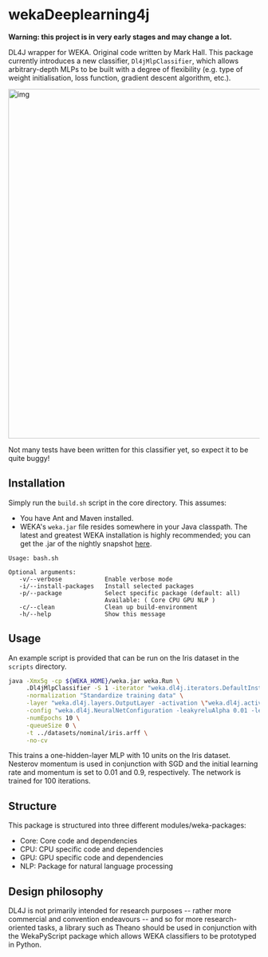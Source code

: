 # wekaDeeplearning4j

**Warning: this project is in very early stages and may change a lot.**

DL4J wrapper for WEKA. Original code written by Mark Hall. This package currently introduces a new classifier,
`Dl4jMlpClassifier`, which allows arbitrary-depth MLPs to be built with a degree of flexibility (e.g. type of weight initialisation,
loss function, gradient descent algorithm, etc.).

<img src="https://raw.githubusercontent.com/christopher-beckham/wekaDeeplearning4j/master/images/gui.png" alt="img" width="700" />

Not many tests have been written for this classifier yet, so expect it to be quite buggy!

## Installation
Simply run the `build.sh` script in the core directory. This assumes:
* You have Ant and Maven installed.
* WEKA's `weka.jar` file resides somewhere in your Java classpath. The latest and greatest WEKA installation is highly recommended; you
  can get the .jar of the nightly snapshot [here](http://www.cs.waikato.ac.nz/~ml/weka/snapshots/developer-branch.zip).

```
Usage: bash.sh

Optional arguments:
   -v/--verbose            Enable verbose mode
   -i/--install-packages   Install selected packages
   -p/--package            Select specific package (default: all)
                           Available: ( Core CPU GPU NLP )
   -c/--clean              Clean up build-environment
   -h/--help               Show this message

```

## Usage

An example script is provided that can be run on the Iris dataset in the `scripts` directory.

```bash
java -Xmx5g -cp ${WEKA_HOME}/weka.jar weka.Run \
     .Dl4jMlpClassifier -S 1 -iterator "weka.dl4j.iterators.DefaultInstancesIterator -bs 1" \
     -normalization "Standardize training data" \
     -layer "weka.dl4j.layers.OutputLayer -activation \"weka.dl4j.activations.ActivationSoftmax \" -adamMeanDecay 0.9 -adamVarDecay 0.999 -biasInit 1.0 -l1Bias 0.0 -l2Bias 0.0 -blr 0.01 -dist \"weka.dl4j.distribution.NormalDistribution -mean 0.001 -std 1.0\" -dropout 0.0 -epsilon 1.0E-6 -gradientNormalization None -gradNormThreshold 1.0 -L1 0.0 -L2 0.0 -name \"Output layer\" -lr 0.01 -lossFn \"weka.dl4j.lossfunctions.LossMCXENT \" -momentum 0.9 -rho 0.0 -rmsDecay 0.95 -updater NESTEROVS -weightInit XAVIER" \
     -config "weka.dl4j.NeuralNetConfiguration -leakyreluAlpha 0.01 -learningRatePolicy None -lrPolicyDecayRate NaN -lrPolicyPower NaN -lrPolicySteps NaN -maxNumLineSearchIterations 5 -minimize -numIterations 1 -algorithm STOCHASTIC_GRADIENT_DESCENT -stepFunction \"weka.dl4j.stepfunctions.NegativeGradientStepFunction \" -useRegularization" \
     -numEpochs 10 \
     -queueSize 0 \
     -t ../datasets/nominal/iris.arff \
     -no-cv

```

This trains a one-hidden-layer MLP with 10 units on the Iris dataset. Nesterov momentum is used in conjunction with SGD and the initial
learning rate and momentum is set to 0.01 and 0.9, respectively. The network is trained for 100 iterations.

## Structure

This package is structured into three different modules/weka-packages:

- Core: Core code and dependencies
- CPU: CPU specific code and dependencies
- GPU: GPU specific code and dependencies
- NLP: Package for natural language processing
## Design philosophy

DL4J is not primarily intended for research purposes -- rather more commercial and convention endeavours -- and so for more research-oriented
tasks, a library such as Theano should be used in conjunction with the WekaPyScript package which allows WEKA classifiers to be prototyped in
Python.
